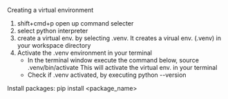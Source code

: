Creating a virtual environment
1. shift+cmd+p open up command selecter
2. select python interpreter
3. create a virtual env. by selecting .venv. It creates a virual env. (.venv) in your workspace directory
4. Activate the .venv environment in your terminal
    - In the terminal window execute the command below, 
        source .venv/bin/activate
        This will activate the virtual env. in your terminal
    - Check if .venv activated, by executing python --version


Install packages:
pip install <package_name>

